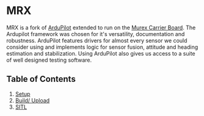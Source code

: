 # MRX 

MRX is a fork of [ArduPilot](https://ardupilot.org) extended to run on the [Murex Carrier Board](../../elec/boards/carrier.md). The Ardupilot framework was chosen for it's versatility, documentation and robustness. ArduPilot features drivers for almost every sensor we could consider using and implements logic for sensor fusion, attitude and heading estimation and stabilization. Using ArduPilot also gives us access to a suite of well designed testing software.

## Table of Contents
1. [Setup](./setup.md)
2. [Build/ Upload](./upload.md)
3. [SITL](sitl.md)
